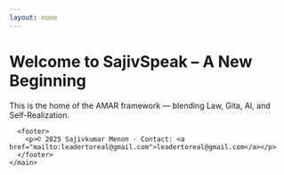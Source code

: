 ```yaml
---
layout: none
---
```


<!DOCTYPE html>
<html lang="en">
  <head>
    <meta charset="UTF-8" />
    <title>SajivSpeak</title>
  </head>
  <body>
    <main>
      <h1>Welcome to SajivSpeak – A New Beginning</h1>
      <p>This is the home of the AMAR framework — blending Law, Gita, AI, and Self-Realization.</p>

      <footer>
        <p>© 2025 Sajivkumar Menon · Contact: <a href="mailto:leadertoreal@gmail.com">leadertoreal@gmail.com</a></p>
      </footer>
    </main>
  </body>
</html>
